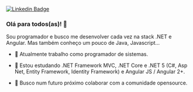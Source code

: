 
[![Linkedin Badge](https://img.shields.io/badge/-LinkedIn-blue?style=for-the-badge&logo=Linkedin&logoColor=white&link=https://www.linkedin.com/in/alessandro-tulioli/)](https://www.linkedin.com/in/alessandro-tulioli/)

### Olá para todos(as)! 👋

Sou programador e busco me desenvolver cada vez na stack .NET e Angular.
Mas também conheço um pouco de Java, Javascript...

- 🔭 Atualmente trabalho como programador de sistemas.

- 🌱 Estou estudando .NET Framework MVC, .NET Core e .NET 5 (C#, Asp Net, Entity Framework, Identity Framework) e Angular JS / Angular 2+.

- 👯 Busco num futuro próximo colaborar com a comunidade opensource.



 
 


